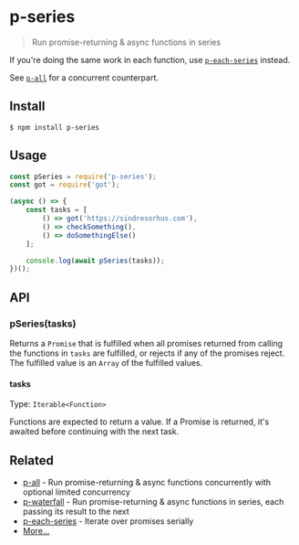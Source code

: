# p-series

> Run promise-returning & async functions in series

If you're doing the same work in each function, use [`p-each-series`](https://github.com/sindresorhus/p-each-series) instead.

See [`p-all`](https://github.com/sindresorhus/p-all) for a concurrent counterpart.

## Install

```
$ npm install p-series
```

## Usage

```js
const pSeries = require('p-series');
const got = require('got');

(async () => {
	const tasks = [
		() => got('https://sindresorhus.com'),
		() => checkSomething(),
		() => doSomethingElse()
	];

	console.log(await pSeries(tasks));
})();
```

## API

### pSeries(tasks)

Returns a `Promise` that is fulfilled when all promises returned from calling the functions in `tasks` are fulfilled, or rejects if any of the promises reject. The fulfilled value is an `Array` of the fulfilled values.

#### tasks

Type: `Iterable<Function>`

Functions are expected to return a value. If a Promise is returned, it's awaited before continuing with the next task.

## Related

- [p-all](https://github.com/sindresorhus/p-all) - Run promise-returning & async functions concurrently with optional limited concurrency
- [p-waterfall](https://github.com/sindresorhus/p-waterfall) - Run promise-returning & async functions in series, each passing its result to the next
- [p-each-series](https://github.com/sindresorhus/p-each-series) - Iterate over promises serially
- [More…](https://github.com/sindresorhus/promise-fun)
